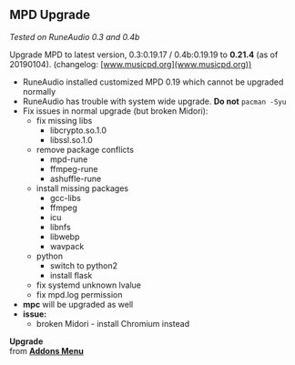 MPD Upgrade
---
_Tested on RuneAudio 0.3 and 0.4b_

Upgrade MPD to latest version, 0.3:0.19.17 / 0.4b:0.19.19 to **0.21.4** (as of 20190104). (changelog: [www.musicpd.org](www.musicpd.org))
- RuneAudio installed customized MPD 0.19 which cannot be upgraded normally
- RuneAudio has trouble with system wide upgrade. **Do not** `pacman -Syu`
- Fix issues in normal upgrade (but broken Midori):
	- fix missing libs
		- libcrypto.so.1.0
		- libssl.so.1.0
	- remove package conflicts
		- mpd-rune
		- ffmpeg-rune
		- ashuffle-rune
	- install missing packages
		- gcc-libs
		- ffmpeg
		- icu
		- libnfs
		- libwebp
		- wavpack
	- python
		- switch to python2
		- install flask
	- fix systemd unknown lvalue
	- fix mpd.log permission
- **mpc** will be upgraded as well
- **issue:**
	- broken Midori - install Chromium instead

**Upgrade**  
from [**Addons Menu**](https://github.com/rern/RuneAudio_Addons)
